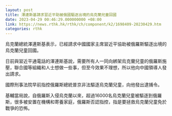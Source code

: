 ```yaml
---
layout: post
title: 澤連斯基請求習近平助被俄國驅逐出境的烏克蘭兒童回國
date: 2023-04-29 00:46:29.000000000 +08:00
link: https://news.rthk.hk/rthk/ch/component/k2/1698409-20230429.htm
categories: rthk
---
```


烏克蘭總統澤連斯基表示，已經請求中國國家主席習近平協助被俄羅斯驅逐出境的烏克蘭兒童回國。

日前與習近平通電話的澤連斯基說，需要所有人一同向綁架烏克蘭兒童的俄羅斯施壓，聯合國等組織和人士想做一些事，但至今效果不理想，所以他向中國領導人發出請求。

國際刑事法院早前指控俄羅斯總統普京非法驅逐烏克蘭兒童，向他發出逮捕令。

基輔當局說，自俄羅斯入侵烏克蘭以來，超過16000名烏克蘭兒童被驅逐到俄羅斯，很多被安置在機構和寄養家庭，俄羅斯否認指控，指是要拯救烏克蘭兒童免於戰爭的恐怖。
